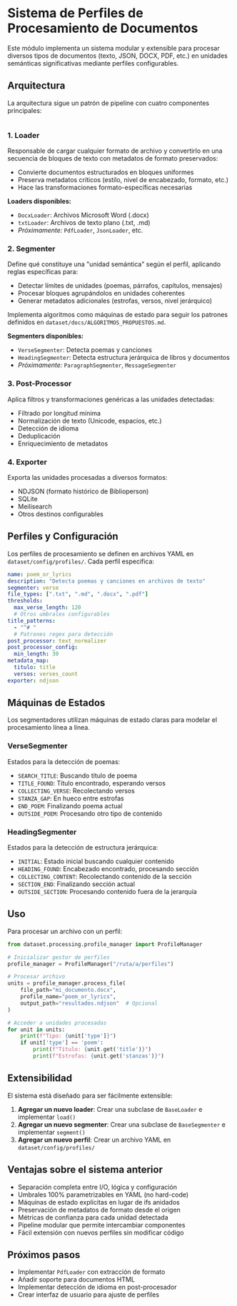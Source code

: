# Sistema de Perfiles de Procesamiento de Documentos

Este módulo implementa un sistema modular y extensible para procesar diversos tipos de documentos (texto, JSON, DOCX, PDF, etc.) en unidades semánticas significativas mediante perfiles configurables.

## Arquitectura

La arquitectura sigue un patrón de pipeline con cuatro componentes principales:

```Documento → [LOADER] → bloques → [SEGMENTER] → unidades → [POST-PROCESSOR] → [EXPORTER] → NDJSON/DB
```

### 1. Loader

Responsable de cargar cualquier formato de archivo y convertirlo en una secuencia de bloques de texto con metadatos de formato preservados:

- Convierte documentos estructurados en bloques uniformes
- Preserva metadatos críticos (estilo, nivel de encabezado, formato, etc.)
- Hace las transformaciones formato-específicas necesarias

**Loaders disponibles:**
- `DocxLoader`: Archivos Microsoft Word (.docx)
- `txtLoader`: Archivos de texto plano (.txt, .md)
- *Próximamente:* `PdfLoader`, `JsonLoader`, etc.

### 2. Segmenter

Define qué constituye una "unidad semántica" según el perfil, aplicando reglas específicas para:

- Detectar límites de unidades (poemas, párrafos, capítulos, mensajes)
- Procesar bloques agrupándolos en unidades coherentes
- Generar metadatos adicionales (estrofas, versos, nivel jerárquico)

Implementa algoritmos como máquinas de estado para seguir los patrones definidos en `dataset/docs/ALGORITMOS_PROPUESTOS.md`.

**Segmenters disponibles:**
- `VerseSegmenter`: Detecta poemas y canciones
- `HeadingSegmenter`: Detecta estructura jerárquica de libros y documentos
- *Próximamente:* `ParagraphSegmenter`, `MessageSegmenter`

### 3. Post-Processor

Aplica filtros y transformaciones genéricas a las unidades detectadas:

- Filtrado por longitud mínima
- Normalización de texto (Unicode, espacios, etc.)
- Detección de idioma
- Deduplicación
- Enriquecimiento de metadatos

### 4. Exporter

Exporta las unidades procesadas a diversos formatos:

- NDJSON (formato histórico de Biblioperson)
- SQLite
- Meilisearch
- Otros destinos configurables

## Perfiles y Configuración

Los perfiles de procesamiento se definen en archivos YAML en `dataset/config/profiles/`. Cada perfil especifica:

```yaml
name: poem_or_lyrics
description: "Detecta poemas y canciones en archivos de texto"
segmenter: verse
file_types: [".txt", ".md", ".docx", ".pdf"]
thresholds:
  max_verse_length: 120
  # Otros umbrales configurables
title_patterns:
  - "^# "
  # Patrones regex para detección
post_processor: text_normalizer
post_processor_config:
  min_length: 30
metadata_map:
  titulo: title
  versos: verses_count
exporter: ndjson
```

## Máquinas de Estados

Los segmentadores utilizan máquinas de estado claras para modelar el procesamiento línea a línea.

### VerseSegmenter
Estados para la detección de poemas:
- `SEARCH_TITLE`: Buscando título de poema
- `TITLE_FOUND`: Título encontrado, esperando versos
- `COLLECTING_VERSE`: Recolectando versos
- `STANZA_GAP`: En hueco entre estrofas
- `END_POEM`: Finalizando poema actual
- `OUTSIDE_POEM`: Procesando otro tipo de contenido

### HeadingSegmenter
Estados para la detección de estructura jerárquica:
- `INITIAL`: Estado inicial buscando cualquier contenido
- `HEADING_FOUND`: Encabezado encontrado, procesando sección
- `COLLECTING_CONTENT`: Recolectando contenido de la sección
- `SECTION_END`: Finalizando sección actual
- `OUTSIDE_SECTION`: Procesando contenido fuera de la jerarquía

## Uso

Para procesar un archivo con un perfil:

```python
from dataset.processing.profile_manager import ProfileManager

# Inicializar gestor de perfiles
profile_manager = ProfileManager("/ruta/a/perfiles")

# Procesar archivo
units = profile_manager.process_file(
    file_path="mi_documento.docx",
    profile_name="poem_or_lyrics",
    output_path="resultados.ndjson"  # Opcional
)

# Acceder a unidades procesadas
for unit in units:
    print(f"Tipo: {unit['type']}")
    if unit['type'] == 'poem':
        print(f"Título: {unit.get('title')}")
        print(f"Estrofas: {unit.get('stanzas')}")
```

## Extensibilidad

El sistema está diseñado para ser fácilmente extensible:

1. **Agregar un nuevo loader**: Crear una subclase de `BaseLoader` e implementar `load()`
2. **Agregar un nuevo segmenter**: Crear una subclase de `BaseSegmenter` e implementar `segment()`
3. **Agregar un nuevo perfil**: Crear un archivo YAML en `dataset/config/profiles/`

## Ventajas sobre el sistema anterior

- Separación completa entre I/O, lógica y configuración
- Umbrales 100% parametrizables en YAML (no hard-code)
- Máquinas de estado explícitas en lugar de ifs anidados
- Preservación de metadatos de formato desde el origen
- Métricas de confianza para cada unidad detectada
- Pipeline modular que permite intercambiar componentes
- Fácil extensión con nuevos perfiles sin modificar código

## Próximos pasos

- Implementar `PdfLoader` con extracción de formato
- Añadir soporte para documentos HTML
- Implementar detección de idioma en post-procesador
- Crear interfaz de usuario para ajuste de perfiles 